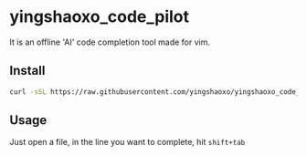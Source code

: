 # yingshaoxo_code_pilot
It is an offline 'AI' code completion tool made for vim.

## Install
```bash
curl -sSL https://raw.githubusercontent.com/yingshaoxo/yingshaoxo_code_pilot/install.sh | bash
```

## Usage
Just open a file, in the line you want to complete, hit `shift+tab`